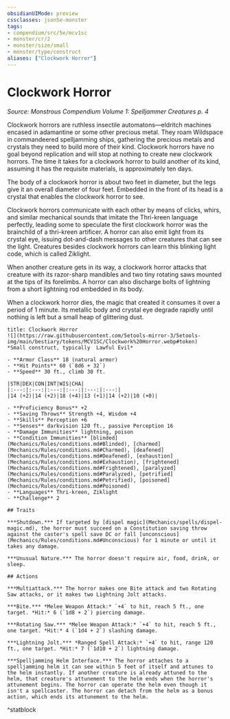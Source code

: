 ```yaml
---
obsidianUIMode: preview
cssclasses: json5e-monster
tags:
- compendium/src/5e/mcv1sc
- monster/cr/2
- monster/size/small
- monster/type/construct
aliases: ["Clockwork Horror"]
---
```

# Clockwork Horror
*Source: Monstrous Compendium Volume 1: Spelljammer Creatures p. 4*  

Clockwork horrors are ruthless insectile automatons—eldritch machines encased in adamantine or some other precious metal. They roam Wildspace in commandeered spelljamming ships, gathering the precious metals and crystals they need to build more of their kind. Clockwork horrors have no goal beyond replication and will stop at nothing to create new clockwork horrors. The time it takes for a clockwork horror to build another of its kind, assuming it has the requisite materials, is approximately ten days.

The body of a clockwork horror is about two feet in diameter, but the legs give it an overall diameter of four feet. Embedded in the front of its head is a crystal that enables the clockwork horror to see.

Clockwork horrors communicate with each other by means of clicks, whirs, and similar mechanical sounds that imitate the Thri-kreen language perfectly, leading some to speculate the first clockwork horror was the brainchild of a thri-kreen artificer. A horror can also emit light from its crystal eye, issuing dot-and-dash messages to other creatures that can see the light. Creatures besides clockwork horrors can learn this blinking light code, which is called Ziklight.

When another creature gets in its way, a clockwork horror attacks that creature with its razor-sharp mandibles and two tiny rotating saws mounted at the tips of its forelimbs. A horror can also discharge bolts of lightning from a short lightning rod embedded in its body.

When a clockwork horror dies, the magic that created it consumes it over a period of 1 minute. Its metallic body and crystal eye degrade rapidly until nothing is left but a small heap of glittering dust.

```ad-statblock
title: Clockwork Horror
![](https://raw.githubusercontent.com/5etools-mirror-3/5etools-img/main/bestiary/tokens/MCV1SC/Clockwork%20Horror.webp#token)
*Small construct, typically  Lawful Evil*

- **Armor Class** 18 (natural armor)
- **Hit Points** 60 (`8d6 + 32`)
- **Speed** 30 ft., climb 30 ft.

|STR|DEX|CON|INT|WIS|CHA|
|:---:|:---:|:---:|:---:|:---:|:---:|
|14 (+2)|14 (+2)|18 (+4)|13 (+1)|14 (+2)|10 (+0)|

- **Proficiency Bonus** +2
- **Saving Throws** Strength +4, Wisdom +4
- **Skills** Perception +6
- **Senses** darkvision 120 ft., passive Perception 16
- **Damage Immunities** lightning, poison
- **Condition Immunities** [blinded](Mechanics/Rules/conditions.md#Blinded), [charmed](Mechanics/Rules/conditions.md#Charmed), [deafened](Mechanics/Rules/conditions.md#Deafened), [exhaustion](Mechanics/Rules/conditions.md#Exhaustion), [frightened](Mechanics/Rules/conditions.md#Frightened), [paralyzed](Mechanics/Rules/conditions.md#Paralyzed), [petrified](Mechanics/Rules/conditions.md#Petrified), [poisoned](Mechanics/Rules/conditions.md#Poisoned)
- **Languages** Thri-kreen, Ziklight
- **Challenge** 2

## Traits

***Shutdown.*** If targeted by [dispel magic](Mechanics/spells/dispel-magic.md), the horror must succeed on a Constitution saving throw against the caster's spell save DC or fall [unconscious](Mechanics/Rules/conditions.md#Unconscious) for 1 minute or until it takes any damage.

***Unusual Nature.*** The horror doesn't require air, food, drink, or sleep.

## Actions

***Multiattack.*** The horror makes one Bite attack and two Rotating Saw attacks, or it makes two Lightning Jolt attacks.

***Bite.*** *Melee Weapon Attack:* `+4` to hit, reach 5 ft., one target. *Hit:* 6 (`1d8 + 2`) piercing damage.

***Rotating Saw.*** *Melee Weapon Attack:* `+4` to hit, reach 5 ft., one target. *Hit:* 4 (`1d4 + 2`) slashing damage.

***Lightning Jolt.*** *Ranged Spell Attack:* `+4` to hit, range 120 ft., one target. *Hit:* 7 (`1d10 + 2`) lightning damage.

***Spelljamming Helm Interface.*** The horror attaches to a spelljamming helm it can see within 5 feet of itself and attunes to the helm instantly. If another creature is already attuned to the helm, that creature's attunement to the helm ends when the horror's attunement begins. The horror can operate the helm even though it isn't a spellcaster. The horror can detach from the helm as a bonus action, which ends its attunement to the helm.
```
^statblock